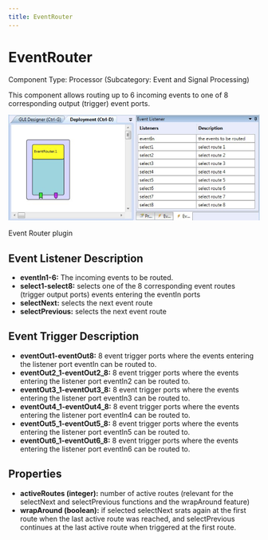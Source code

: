 ```yaml
---
title: EventRouter
---
```


# EventRouter

Component Type: Processor (Subcategory: Event and Signal Processing)

This component allows routing up to 6 incoming events to one of 8 corresponding output (trigger) event ports.

![Screenshot: EventRouter](img/eventrouter.jpg "Screenshot: Event Router plugin")

Event Router plugin

## Event Listener Description

*   **eventIn1-6:** The incoming events to be routed.
*   **select1-select8:** selects one of the 8 corresponding event routes (trigger output ports) events entering the eventIn ports
*   **selectNext:** selects the next event route
*   **selectPrevious:** selects the next event route

## Event Trigger Description

*   **eventOut1-eventOut8:** 8 event trigger ports where the events entering the listener port eventIn can be routed to.
*   **eventOut2\_1-eventOut2\_8:** 8 event trigger ports where the events entering the listener port eventIn2 can be routed to.
*   **eventOut3\_1-eventOut3\_8:** 8 event trigger ports where the events entering the listener port eventIn3 can be routed to.
*   **eventOut4\_1-eventOut4\_8:** 8 event trigger ports where the events entering the listener port eventIn4 can be routed to.
*   **eventOut5\_1-eventOut5\_8:** 8 event trigger ports where the events entering the listener port eventIn5 can be routed to.
*   **eventOut6\_1-eventOut6\_8:** 8 event trigger ports where the events entering the listener port eventIn6 can be routed to.

## Properties

*   **activeRoutes (integer):** number of active routes (relevant for the selectNext and selectPrevious functions and the wrapAround feature)
*   **wrapAround (boolean):** if selected selectNext srats again at the first route when the last active route was reached, and selectPrevious continues at the last active route when triggered at the first route.